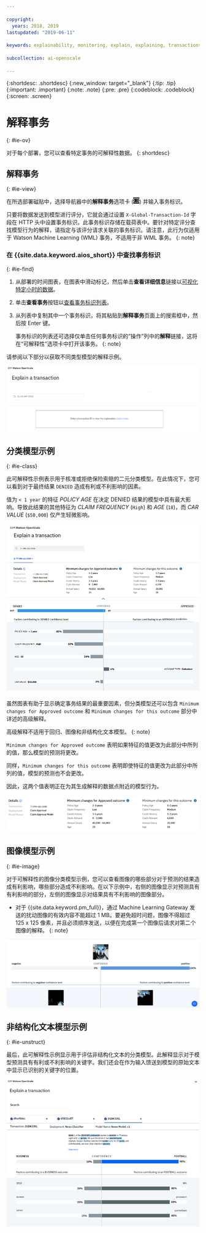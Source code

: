 ```yaml
---

copyright:
  years: 2018, 2019
lastupdated: "2019-06-11"

keywords: explainability, monitoring, explain, explaining, transactions, transaction ID

subcollection: ai-openscale

---
```


{:shortdesc: .shortdesc}
{:new_window: target="_blank"}
{:tip: .tip}
{:important: .important}
{:note: .note}
{:pre: .pre}
{:codeblock: .codeblock}
{:screen: .screen}

# 解释事务
{: #ie-ov}

对于每个部署，您可以查看特定事务的可解释性数据。
{: shortdesc}

## 解释事务
{: #ie-view}

在所选部署磁贴中，选择导航器中的**解释事务**选项卡 (![“解释事务”选项卡](images/insight-transact-tab.png)) 并输入事务标识。

只要将数据发送到模型进行评分，它就会通过设置 `X-Global-Transaction-Id` 字段在 HTTP 头中设置事务标识。此事务标识存储在载荷表中。要针对特定评分查找模型行为的解释，请指定与该评分请求关联的事务标识。请注意，此行为仅适用于 Watson Machine Learning (WML) 事务，不适用于非 WML 事务。
{: note}

### 在 {{site.data.keyword.aios_short}} 中查找事务标识
{: #ie-find}

1.  从部署的时间图表，在图表中滑动标记，然后单击**查看详细信息**链接以[可视化特定小时的数据](/docs/services/ai-openscale?topic=ai-openscale-it-ov#it-vdet)。
1.  单击**查看事务**按钮以[查看事务标识列表](/docs/services/ai-openscale?topic=ai-openscale-it-ov#it-tra)。
1.  从列表中复制其中一个事务标识，将其粘贴到**解释事务**页面上的搜索框中，然后按 Enter 键。

    事务标识的列表还可选择仅单击任何事务标识的“操作”列中的**解释**链接，这将在“可解释性”选项卡中打开该事务。
    {: note}

  请参阅以下部分以获取不同类型模型的解释示例。

  ![可解释性事务标识](images/insight-explain-trans-id.png)

## 分类模型示例
{: #ie-class}

此可解释性示例表示用于核准或拒绝保险索赔的二元分类模型。在此情况下，您可以看到对于最终结果 `DENIED` 造成有利或不利影响的因素。

值为 `< 1 year` 的特征 *POLICY AGE* 在决定 DENIED 结果的模型中具有最大影响。导致此结果的其他特征为 *CLAIM FREQUENCY* (`High`) 和 *AGE* (`18`)，而 *CAR VALUE* (`$50,000`) 仅产生轻微影响。

![可解释性二元分类](images/insight-explain-binary.png)

虽然图表有助于显示确定事务结果的最重要因素，但分类模型还可以包含 `Minimum changes for Approved outcome` 和 `Minimum changes for this outcome` 部分中详述的高级解释。

高级解释不适用于回归、图像和非结构化文本模型。
{: note}

`Minimum changes for Approved outcome` 表明如果特征的值更改为此部分中所列的值，那么模型的预测将更改。

同样，`Minimum changes for this outcome` 表明即使特征的值更改为此部分中所列的值，模型的预测也不会更改。

因此，这两个值表明正在为其生成解释的数据点附近的模型行为。

![可解释性二元分类](images/insight-explain-binary2.png)

## 图像模型示例
{: #ie-image}

对于可解释性的图像分类模型示例，您可以查看图像的哪些部分对于预测的结果造成有利影响，哪些部分造成不利影响。在以下示例中，右侧的图像显示对预测具有有利影响的部分，左侧的图像显示对结果具有不利影响的图像部分。

- 对于 {{site.data.keyword.pm_full}}，通过 Machine Learning Gateway 发送的扰动图像的有效内容不能超过 1 MB。要避免超时问题，图像不得超过 125 x 125 像素，并且必须顺序发送，以便在完成第一个图像后请求对第二个图像的解释。
{: note}

![可解释性图像分类](images/insight-explain-image.png)

## 非结构化文本模型示例
{: #ie-unstruct}

最后，此可解释性示例显示用于评估非结构化文本的分类模型。此解释显示对于模型预测具有有利或不利影响的关键字。我们还会在作为输入馈送到模型的原始文本中显示已识别的关键字的位置。

![可解释性图像分类](images/insight-explain-text.png)
